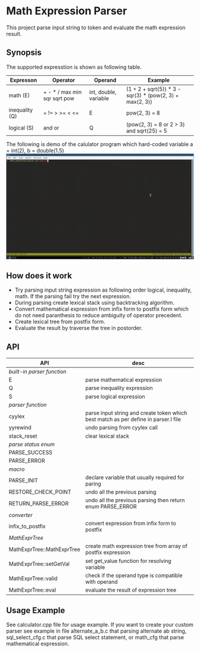 # Math Expression Parser

This project parse input string to token and evaluate the math expression result.

## Synopsis

The supported expresstion is shown as following table.

| Expresson      | Operator                      | Operand               | Example                                                    |
| -------------- | ----------------------------- | --------------------- | ---------------------------------------------------------- |
| math (E)       | + - \* / max min sqr sqrt pow | int, double, variable | (1 + 2 + sqrt(5)) \* 3 - sqr(3) \* (pow(2, 3) + max(2, 3)) |
| inequality (Q) | = != > >= < <=                | E                     | pow(2, 3) = 8                                              |
| logical (S)    | and or                        | Q                     | (pow(2, 3) = 8 or 2 > 3) and sqrt(25) = 5                  |

The following is demo of the calulator program which hard-coded variable a = int(2), b = double(1.5)
![demo](./imgs/math_expr_demo.gif)

## How does it work

- Try parsing input string expression as following order logical, inequality, math. If the parsing fail try the next expression.
- During parsing create lexical stack using backtracking algorithm.
- Convert mathematical expression from infix form to postfix form which do not need paranthesis to reduce ambiguity of operator precedent.
- Create lexical tree from postfix form.
- Evaluate the result by traverse the tree in postorder.

## API

| API                        | desc                                                                                |
| -------------------------- | ----------------------------------------------------------------------------------- |
| _built-in parser function_ |                                                                                     |
| E                          | parse mathematical expression                                                       |
| Q                          | parse inequality expression                                                         |
| S                          | parse logical expression                                                            |
| _parser function_          |                                                                                     |
| cyylex                     | parse input string and create token which best match as per define in parser.l file |
| yyrewind                   | undo parsing from cyylex call                                                       |
| stack_reset                | clear lexical stack                                                                 |
| _parse status enum_        |                                                                                     |
| PARSE_SUCCESS              |                                                                                     |
| PARSE_ERROR                |                                                                                     |
| _macro_                    |                                                                                     |
| PARSE_INIT                 | declare variable that usually required for paring                                   |
| RESTORE_CHECK_POINT        | undo all the previous parsing                                                       |
| RETURN_PARSE_ERROR         | undo all the previous parsing then return enum PARSE_ERROR                          |
| _converter_                |                                                                                     |
| infix_to_postfix           | convert expression from infix form to postfix                                       |
| _MathExprTree_             |                                                                                     |
| MathExprTree::MathExprTree | create math expression tree from array of postfix expression                        |
| MathExprTree::setGetVal    | set get_value function for resolving variable                                       |
| MathExprTree::valid        | check if the operand type is compatible with operand                                |
| MathExprTree::eval         | evaluate the result of expression tree                                              |

## Usage Example

See calculator.cpp file for usage example. If you want to create your custom parser see example in file alternate_a_b.c that parsing alternate ab string, sql_select_cfg.c that parse SQL select statement, or math_cfg that parse mathematical expression.
